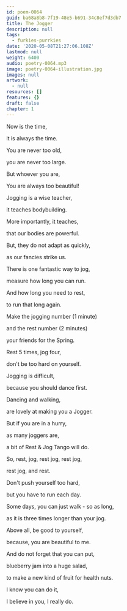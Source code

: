 ```yaml
---
id: poem-0064
guid: ba68a8b8-7f19-48e5-b691-34c8ef7d3db7
title: The Jogger
description: null
tags:
  - furkies-purrkies
date: '2020-05-08T21:27:06.108Z'
lastmod: null
weight: 6400
audio: poetry-0064.mp3
image: poetry-0064-illustration.jpg
images: null
artwork:
  - null
resources: []
features: {}
draft: false
chapter: 1
---
```


Now is the time,

it is always the time.

You are never too old,

you are never too large.

But whoever you are,

You are always too beautiful!

Jogging is a wise teacher,

it teaches bodybuilding.

More importantly, it teaches,

that our bodies are powerful.

But, they do not adapt as quickly,

as our fancies strike us.

There is one fantastic way to jog,

measure how long you can run.

And how long you need to rest,

to run that long again.

Make the jogging number (1 minute)

and the rest number (2 minutes)

your friends for the Spring.

Rest 5 times, jog four,

don't be too hard on yourself.

Jogging is difficult,

because you should dance first.

Dancing and walking,

are lovely at making you a Jogger.

But if you are in a hurry,

as many joggers are,

a bit of Rest & Jog Tango will do.

So, rest, jog, rest jog, rest jog,

rest jog, and rest.

Don't push yourself too hard,

but you have to run each day.

Some days, you can just walk - so as long,

as it is three times longer than your jog.

Above all, be good to yourself,

because, you are beautiful to me.

And do not forget that you can put,

blueberry jam into a huge salad,

to make a new kind of fruit for health nuts.

I know you can do it,

I believe in you, I really do.
